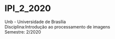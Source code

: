 # IPI_2_2020
Unb - Universidade de Brasília  
Disciplina:Introdução ao processamento de imagens  
Semestre: 2/2020
